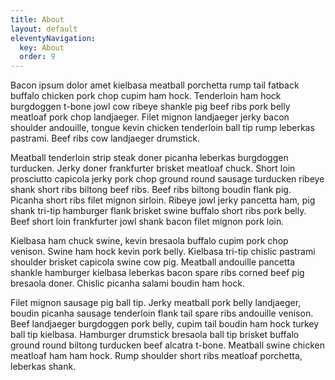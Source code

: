 ```yaml
---
title: About
layout: default
eleventyNavigation:
  key: About
  order: 9
---
```


Bacon ipsum dolor amet kielbasa meatball porchetta rump tail fatback buffalo chicken pork chop cupim ham hock. Tenderloin ham hock burgdoggen t-bone jowl cow ribeye shankle pig beef ribs pork belly meatloaf pork chop landjaeger. Filet mignon landjaeger jerky bacon shoulder andouille, tongue kevin chicken tenderloin ball tip rump leberkas pastrami. Beef ribs cow landjaeger drumstick.

Meatball tenderloin strip steak doner picanha leberkas burgdoggen turducken. Jerky doner frankfurter brisket meatloaf chuck. Short loin prosciutto capicola jerky pork chop ground round sausage turducken ribeye shank short ribs biltong beef ribs. Beef ribs biltong boudin flank pig. Picanha short ribs filet mignon sirloin. Ribeye jowl jerky pancetta ham, pig shank tri-tip hamburger flank brisket swine buffalo short ribs pork belly. Beef short loin frankfurter jowl shank bacon filet mignon pork loin.

Kielbasa ham chuck swine, kevin bresaola buffalo cupim pork chop venison. Swine ham hock kevin pork belly. Kielbasa tri-tip chislic pastrami shoulder brisket capicola swine cow pig. Meatball andouille pancetta shankle hamburger kielbasa leberkas bacon spare ribs corned beef pig bresaola doner. Chislic picanha salami boudin ham hock.

Filet mignon sausage pig ball tip. Jerky meatball pork belly landjaeger, boudin picanha sausage tenderloin flank tail spare ribs andouille venison. Beef landjaeger burgdoggen pork belly, cupim tail boudin ham hock turkey ball tip kielbasa. Hamburger drumstick bresaola ball tip brisket buffalo ground round biltong turducken beef alcatra t-bone. Meatball swine chicken meatloaf ham ham hock. Rump shoulder short ribs meatloaf porchetta, leberkas shank.